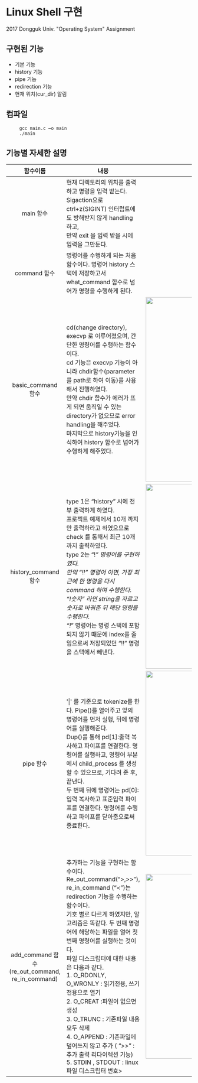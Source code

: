 
 Linux Shell 구현 
 ==============
2017 Dongguk Univ. "Operating System" Assignment <Linux Shell Programming>


## 구현된 기능 
* 기본 기능 
* history 기능 
* pipe 기능
* redirection 기능 
* 현재 위치(cur_dir) 알림


## 컴파일
         gcc main.c –o main
         ./main 


## 기능별 자세한 설명
|함수이름|<center>내용</center>|실행화면캡처|
|:---:|:---|:-------------:|
|main 함수|현재 디렉토리의 위치를 출력하고 명령을 입력 받는다.</br> Sigaction으로 ctrl+z(SIGINT) 인터럽트에도 방해받지 않게 handling 하고,</br> 만약 exit 을 입력 받을 시에 입력을 그만둔다.| |
|command 함수|명령어를 수행하게 되는 처음 함수이다. 명령어 history 스택에 저장하고서 what_command 함수로 넘어가 명령을 수행하게 된다.| |
|basic_command 함수| cd(change directory), execvp 로 이루어졌으며, 간단한 명령어를 수행하는 함수이다.</br> cd 기능은 execvp 기능이 아니라 chdir함수(parameter를 path로 하여 이동)를 사용해서 진행하였다.</br> 만약 chdir 함수가 에러가 뜨게 되면 움직일 수 있는 directory가 없으므로 error handling을 해주었다.</br> 마지막으로 history기능을 인식하여 history 함수로 넘어가 수행하게 해주었다.|<img src="https://user-images.githubusercontent.com/37530599/78252511-ebe73e00-752d-11ea-9b39-c41cd4db1185.png" width="500px" heigth="400px"></img>|
|history_command </br>함수| type 1은 “history” 시에 전부 출력하게 하였다.</br> 프로젝트 예제에서 10개 까지만 출력하라고 하였으므로 check 를 통해서 최근 10개까지 출력하였다.</br> type 2는 “!_” 명령어를 구현하였다.</br> 만약 “!!” 명령어 이면, 가장 최근에 한 명령을 다시 command 하며 수행한다.</br> “!숫자” 라면 string을 자르고 숫자로 바꿔준 뒤 해당 명령을 수행한다.</br> “!_” 명령어는 명령 스택에 포함되지 않기 때문에 index를 줄임으로써 저장되었던 “!!” 명령을 스택에서 빼낸다.|<img src="https://user-images.githubusercontent.com/37530599/78252520-f0abf200-752d-11ea-9fb6-8fb48672fb9c.png"  width="500px" heigth="400px"></img>|
|pipe 함수| '\|' 를 기준으로 tokenize를 한다. Pipe()를 열어주고 앞의 명령어를 먼저 실행, 뒤에 명령어를 실행해준다.</br>Dup()를 통해 pd[1]:출력 복사하고 파이프를 연결한다. 명령어를 실행하고, 명령어 부분에서 child_process 를 생성할 수 있으므로, 기다려 준 후, 끝낸다.</br>두 번째 뒤에 명령어는 pd[0]:입력 복사하고 표준입력 파이프를 연결한다. 명령어를 수행하고 파이프를 닫아줌으로써 종료한다.|<img src="https://user-images.githubusercontent.com/37530599/78252779-55ffe300-752e-11ea-9418-891a2c9feeca.png" width="500px" heigth="400px"></img>|
|add_command 함수 (re_out_command, re_in_command)|추가하는 기능을 구현하는 함수이다.</br> Re_out_command(“>,>>”), re_in_command (“<”)는 redirection 기능을 수행하는 함수이다.</br>기호 별로 다르게 하였지만, 알고리즘은 똑같다. 두 번째 명령어에 해당하는 파일을 열어 첫 번째 명령어를 실행하는 것이다. </br>파일 디스크립터에 대한 내용은 다음과 같다.</br> 1. O_RDONLY, O_WRONLY : 읽기전용, 쓰기 전용으로 열기 </br>2. O_CREAT :파일이 없으면 생성</br> 3. O_TRUNC : 기존파일 내용 모두 삭제 </br>4. O_APPEND : 기존파일에 덮어쓰지 않고 추가 ( “>>” : 추가 출력 리다이렉션 기능)</br> 5. STDIN , STDOUT : linux 파일 디스크립터 번호>|<img src="https://user-images.githubusercontent.com/37530599/78252806-62843b80-752e-11ea-919d-c655b28a2f15.png" width="500px" heigth="400px"></img>|

	
